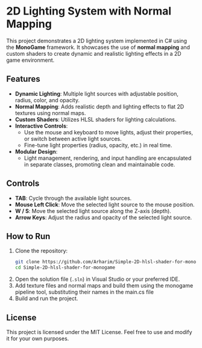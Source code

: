 
# 2D Lighting System with Normal Mapping

This project demonstrates a 2D lighting system implemented in C# using the **MonoGame** framework. 
It showcases the use of **normal mapping** and custom shaders to create dynamic and realistic lighting effects in a 2D game environment. 

## Features

- **Dynamic Lighting**: Multiple light sources with adjustable position, radius, color, and opacity.
- **Normal Mapping**: Adds realistic depth and lighting effects to flat 2D textures using normal maps.
- **Custom Shaders**: Utilizes HLSL shaders for lighting calculations.
- **Interactive Controls**: 
  - Use the mouse and keyboard to move lights, adjust their properties, or switch between active light sources.
  - Fine-tune light properties (radius, opacity, etc.) in real time.
- **Modular Design**: 
  - Light management, rendering, and input handling are encapsulated in separate classes, promoting clean and maintainable code.

## Controls

- **TAB**: Cycle through the available light sources.
- **Mouse Left Click**: Move the selected light source to the mouse position.
- **W / S**: Move the selected light source along the Z-axis (depth).
- **Arrow Keys**: Adjust the radius and opacity of the selected light source.

## How to Run

1. Clone the repository:
   ```bash
   git clone https://github.com/Arharim/Simple-2D-hlsl-shader-for-monogame.git
   cd Simple-2D-hlsl-shader-for-monogame
   ```
2. Open the solution file (`.sln`) in Visual Studio or your preferred IDE.
3. Add texture files and normal maps and build them using the monogame pipeline tool, substituting their names in the main.cs file
4. Build and run the project.

## License

This project is licensed under the MIT License. Feel free to use and modify it for your own purposes.
